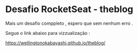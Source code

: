 # Desafio RocketSeat - theblog 

Mais um desafio comppleto , espero que sem nenhum erro .

Segue o link abaixo para vizzualização :

https://wellingtonokabayashi.github.io/theblog/
